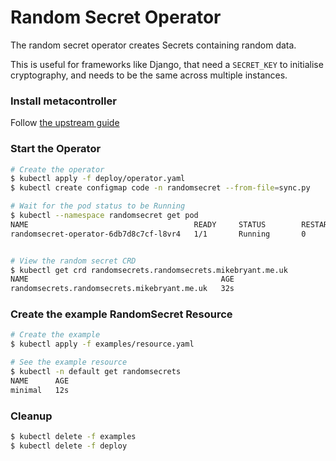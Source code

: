 # Random Secret Operator
The random secret operator creates Secrets containing random data.

This is useful for frameworks like Django, that need a `SECRET_KEY` to initialise cryptography, and
needs to be the same across multiple instances.

### Install metacontroller
Follow [the upstream guide](https://metacontroller.app/guide/install/)

### Start the Operator

```bash
# Create the operator
$ kubectl apply -f deploy/operator.yaml
$ kubectl create configmap code -n randomsecret --from-file=sync.py

# Wait for the pod status to be Running
$ kubectl --namespace randomsecret get pod
NAME                                     READY     STATUS        RESTARTS   AGE
randomsecret-operator-6db7d8c7cf-l8vr4   1/1       Running       0          3s


# View the random secret CRD
$ kubectl get crd randomsecrets.randomsecrets.mikebryant.me.uk
NAME                                           AGE
randomsecrets.randomsecrets.mikebryant.me.uk   32s
```

### Create the example RandomSecret Resource
```bash
# Create the example
$ kubectl apply -f examples/resource.yaml

# See the example resource
$ kubectl -n default get randomsecrets
NAME      AGE
minimal   12s
```

### Cleanup
```bash
$ kubectl delete -f examples
$ kubectl delete -f deploy
```
